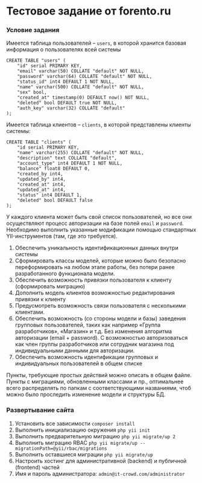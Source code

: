 # Тестовое задание от forento.ru

### Условие задания

Имеется таблица пользователей – `users`, в которой хранится базовая информация о пользователях
всей системы
```
CREATE TABLE "users" (
    "id" serial PRIMARY KEY,
    "email" varchar(50) COLLATE "default" NOT NULL,
    "password" varchar(64) COLLATE "default" NOT NULL,
    "status_id" int4 DEFAULT 1 NOT NULL,
    "name" varchar(500) COLLATE "default" NOT NULL,
    "sex" bool,
    "created_at" timestamp(0) DEFAULT now() NOT NULL,
    "deleted" bool DEFAULT true NOT NULL,
    "auth_key" varchar(32) COLLATE "default"
);
```
Имеется таблица клиентов – `clients`, в которой представлены клиенты системы:
```
CREATE TABLE "clients" (
    "id serial PRIMARY KEY,
    "name" varchar(255) COLLATE "default" NOT NULL,
    "description" text COLLATE "default",
    "account_type" int4 DEFAULT 1 NOT NULL,
    "balance" float8 DEFAULT 0,
    "created_by int4,
    "updated_by" int4,
    "created_at" int4,
    "updated_at" int4,
    "status" int4 DEFAULT 1,
    "deleted" bool DEFAULT false
);
```
У каждого клиента может быть свой список пользователей, но все они осуществляют процесс
авторизации на базе полей `email` и `password`.
Необходимо выполнить указанные модификации помощью стандартных YII-инструментов (там,
где это требуется).

1. Обеспечить уникальность идентификационных данных внутри системы
2. Сформировать классы моделей, которые можно было безопасно переформировать на
любом этапе работы, без потери ранее разработанного функционала модели.
3. Обеспечить возможность привязки пользователя к клиенту (сформировать миграцию)
4. Дополнить модель клиентов возможностью редактирования привязки к клиенту
5. Предусмотреть возможность связи пользователя с несколькими клиентами.
6. Обеспечить возможность (со стороны модели и базы) заведения групповых
пользователей, таких как например «Группа разработчиков», «Магазин» и т.д. Без
изменения алгоритма авторизации (email + password). С возможностью авторизоваться как
член группы разработчиков или сотрудник магазина под индивидуальными данными для
авторизации.
7. Обеспечить возможность идентификации групповых и индивидуальных пользователей в
общем списке

Пункты, требующие простых действий можно описать в общем файле. Пункты с миграциями,
обновленными классами и пр., оптимальнее всего распределять по папкам с соответствующими
названиями, чтоб можно было проследить изменение модели и структуры БД.

### Развертывание сайта

1. Установить все зависимости
```composer install```
2. Выполнить инициализацию окружения
```php yii init```
3. Выполнить предварительную миграцию
```php yii migrate/up 2```
4. Выполнить миграцию RBAC
```php yii migrate/up --migrationPath=@yii/rbac/migrations```
5. Выполнить оставшиеся миграции
```php yii migrate/up```
6. Настроить хостинг для административной (backend) и публичной (frontend) частей
7. Имя и пароль администратора: `admin@it-crowd.com/administrator`
